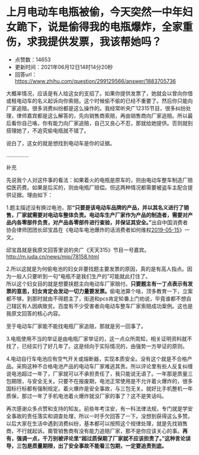 # 上月电动车电瓶被偷，今天突然一中年妇女跪下，说是偷得我的电瓶爆炸，全家重伤，求我提供发票，我该帮她吗？
- 点赞数：14653
- 更新时间：2021年06月12日14时14分20秒
- 回答url：https://www.zhihu.com/question/299129566/answer/1883705736
<body>
 <p data-pid="d0hfLCyg">大概率情况，应该是有人给这女的支招了。如果你提供发票了，她就会以曾向你借或租电动车的名义起诉向你索赔。这个时候偷不偷的已经不重要了。然后你只能向厂家追赔。很多消费纠纷都是这么操作的。我经常听央广12315节目，很多纠纷处理，律师嘉宾都是这么解答的，先向销售商索赔，再由销售商向厂家追赔。所以最后看你自己咯，你有能力向厂家追赔，自己又良心不忍，那就给她提供。否则就别搭理她了，不追究偷电瓶就不错了。</p>
 <p data-pid="9oPEBpYs">说白了，这女的就是想找到电动车是你的证据。</p>
 <p data-pid="p4JjjdXB">……………</p>
 <p data-pid="3iOubvW0">补充</p>
 <p data-pid="Sm8Y3cJZ">先说我个人对这件事的看法：如果着火的电瓶是原车的，则由电动车整车制造厂赔偿医药费。如果是后买的，则由电瓶厂赔偿。但这两种情况都需要被盗车主配合提供证据。理由如下：</p>
 <p data-pid="SpqJDudr">1.题主描述没有换过电池，那<b>“只要是该电动车品牌的产品，并以其名义进行了销售，厂家就需要对电动车整体负责。电动车生产厂家作为产品的制造者，需要对产品内各零部件负责，对产品各零部件进行查验，并保证其安全。”</b>出自中国消费者协会律师团团长邱宝昌在《电动车电池爆炸的话消费者如何维权<a href="tel:20190515">2019-05-15</a>》一文。</p>
 <p data-pid="B64CZ0cw">邱宝昌就是我原文回答里说的央广《天天315》节目一号嘉宾。<a href="https://link.zhihu.com/?target=http%3A//m.juda.cn/news/mip/78158.html" class=" external" target="_blank" rel="nofollow noreferrer"><span class="invisible">http://</span><span class="visible">m.juda.cn/news/mip/7815</span><span class="invisible">8.html</span><span class="ellipsis"></span></a></p>
 <p data-pid="IaRQDuf4">2.所以这就是为何偷电池的妇女非要找题主要发票的原因，真的是有高人指点。因为一般人只要听到一句“电瓶不是我们生产的”可能就此打住了。<br>
  所以这个妇女目的就是想要挟题主向电动车厂家赔付。<b>只要题主有一丁点表示有发票的意思，妇女肯定会发动一切力量要发票。</b>偷电池算个啥，顶多教育一下，立案都不够。到那时就由不得题主了，街道和pcs肯定轮番上门劝说，毕竟谁都不想自己辖区有人因病致贫。百度有不少受害者向电动车整车厂家索赔成功案例。这也是我原文回答的核心内容。</p>
 <p data-pid="Y8KUd3DT">至于电动车厂家能不能找电瓶厂家追赔，那就是另一回事了。</p>
 <p data-pid="Q-8SFBGx">3.电瓶使用不当的举证是由电瓶厂家举证的，这一点众所周知，相关证明资料就不找了，已经实行了好几年了。这是倾向于实际情况的，由强势一方举证的原则。</p>
 <p data-pid="ToWPYExu">4.电动自行车电池应有空气开关或熔断器，实现本质安全。没有这个就是不合格产品。采购这种不合格电池产品的电动车厂家难逃其责。所以评论里有些人反复纠缠说电池超过一年了，厂家就可以不承担责任了，我只能说无语了。一年那是质量三包期限，与安全无关。只要不在报废期，电池正常使用是不允许着火爆炸的，很多国标行标都有强制规定。着火爆炸是安全事故，与三包无关。就好比手机整机一年质保，那过一年了手机电池着火爆炸就没厂家的事了？这不是笑话吗。</p>
 <p data-pid="s86wnAu7">再次感谢众多点赞和支持的知友。前些年考注安，有一科法律法规，专门就是学安全事故的责任落实和调查处理，所以一时手欠回答了一下。没想到获得这么多赞。以后大家在生活中遇到消费纠纷，基本都可以按照这个规律处理，就是先找销售商，不行就起诉。甭管销售商有没有能力追赔厂家，那不是你应该关心的事。<b>再有，强调一点，千万别被评论里“超过质保期了厂家就不应该担责了。”这种言论误导，三包是质量期限，出了安全事故不能看三包期，一定要追责到底。</b></p>
</body>
